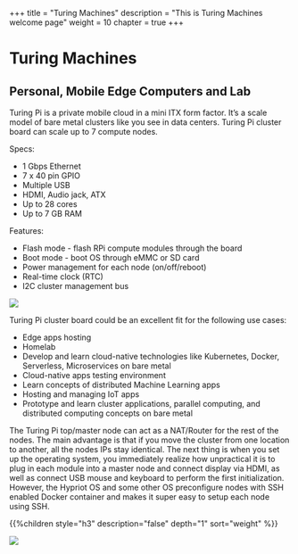+++
title = "Turing Machines"
description = "This is Turing Machines welcome page"
weight = 10
chapter = true
+++

# Turing Machines

## Personal, Mobile Edge Computers and Lab

Turing Pi is a private mobile cloud in a mini ITX form factor. It’s a scale model of bare metal clusters like you see in data centers. Turing Pi cluster board can scale up to 7 compute nodes.

Specs:

- 1 Gbps Ethernet
- 7 x 40 pin GPIO
- Multiple USB
- HDMI, Audio jack, ATX
- Up to 28 cores
- Up to 7 GB RAM

Features:

- Flash mode - flash RPi compute modules through the board
- Boot mode - boot OS through eMMC or SD card
- Power management for each node (on/off/reboot)
- Real-time clock (RTC)
- I2C cluster management bus

![](https://turingpi.com/img/index-turingpi-clusteboard-1.svg?1)

Turing Pi cluster board could be an excellent fit for the following use cases:

- Edge apps hosting
- Homelab
- Develop and learn cloud-native technologies like Kubernetes, Docker, Serverless, Microservices on bare metal
- Cloud-native apps testing environment
- Learn concepts of distributed Machine Learning apps
- Hosting and managing IoT apps
- Prototype and learn cluster applications, parallel computing, and distributed computing concepts on bare metal

The Turing Pi top/master node can act as a NAT/Router for the rest of the nodes.
The main advantage is that if you move the cluster from one location to another, all the nodes IPs stay identical.
The next thing is when you set up the operating system, you immediately realize how unpractical it is to plug
in each module into a master node and connect display via HDMI, as well as connect USB mouse
and keyboard to perform the first initialization. However, the Hypriot OS and some other OS
preconfigure nodes with SSH enabled Docker container and makes it super easy to setup each node using SSH.


<!--more-->

{{%children style="h3" description="false" depth="1" sort="weight" %}}

![](/images/turing_pi/turing_pi_modules.jpg)
